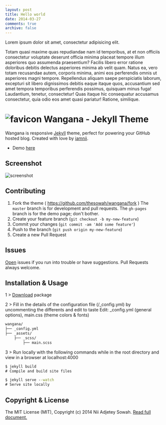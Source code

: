 ```yaml
---
layout: post
title: Hello world
date: 2014-03-27
comments: true
archive: false
---
```

Lorem ipsum dolor sit amet, consectetur adipisicing elit. 

Totam quasi maxime quas repudiandae nam id temporibus, at et non officiis consectetur voluptate deserunt officia minima placeat tempore illum asperiores quo assumenda praesentium? Facilis libero error ratione doloribus debitis delectus asperiores minima ab velit quam. Natus ea, vero totam recusandae autem, corporis minima, animi eos perferendis omnis ut asperiores magni tempore. Repellendus aliquam saepe perspiciatis laborum, excepturi sit libero dignissimos debitis eaque itaque quos, accusantium sed amet tempora temporibus perferendis possimus, quisquam minus fuga! Laudantium, tenetur, consectetur! Quas itaque hic consequatur accusamus consectetur, quia odio eos amet quasi pariatur! Ratione, similique.







![favicon](https://raw.github.com/iamnii/wangana/master/favicon.png) Wangana - Jekyll Theme
==============

Wangana is responsive [Jekyll](http://jekyllrb.com/) theme, perfect for powering your GitHub hosted blog. Created with love by [iamnii](https://twitter.com/thesowah).

* Demo [here](http://thesowah.github.io/wangana/)

## Screenshot
![screenshot](https://raw.github.com/thesowah/wangana/master/assets/images/wangana.png)

## Contributing
1. Fork the theme ( https://github.com/thesowah/wangana/fork ) The `master` branch is for development and pull requests. The `gh-pages` branch is for the demo page; don't bother.
2. Create your feature branch (`git checkout -b my-new-feature`)
3. Commit your changes (`git commit -am 'Add some feature'`)
4. Push to the branch (`git push origin my-new-feature`)
5. Create a new Pull Request

## Issues
[Open](https://github.com/iamnii/wangana/issues/new) issues if you run into trouble or have suggestions. Pull Requests always welcome.

## Installation & Usage
1 > [Download](https://github.com/thesowah/wangana/archive/master.zip) package

2 > Fill in the details of the configuration file (/_config.yml) by uncommenting the differents and edit to taste
Edit: _config.yml (general options), main.css (theme colors & fonts)
``` bat
wangana/
├── _config.yml
├── _assets/
    ├── _scss/
        ├── main.scss
```

3 > Run locally with the following commands while in the root directory and view in a browser at localhost:4000
``` bat
$ jekyll build
# Compile and build site files

$ jekyll serve --watch
# Serve site locally
```

## Copyright & License
The MIT License (MIT), Copyright (c) 2014 Nii Adjetey Sowah. [Read full document.](LICENSE)
